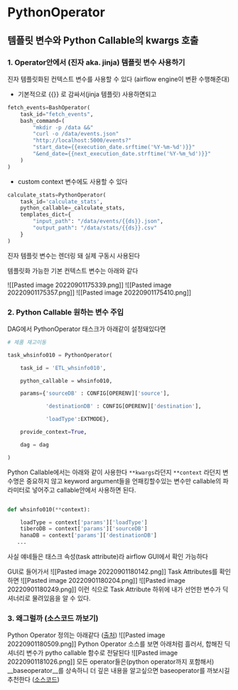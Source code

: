 # PythonOperator
## 템플릿 변수와 Python Callable의 kwargs 호출

### 1. Operator안에서 (진자 aka. jinja) 템플릿 변수 사용하기
진자 템플릿화된 컨텍스트 변수를 사용할 수 있다 (airflow engine이 변환 수행해준대)
- 기본적으로 {{}} 로 감싸서(jinja 템플릿) 사용하면되고
```python
fetch_events=BashOperator(
	task_id="fetch_events",
	bash_command=(
		"mkdir -p /data &&"
		"curl -o /data/events.json"
		"http://localhost:5000/events?"
		"start_date={{execution_date.srftime('%Y-%m-%d')}}"
		"&end_date={{next_execution_date.strftime('%Y-%m_%d')}}"
	)
)
```
- custom context 변수에도 사용할 수 있다
```python
calculate_stats=PythonOperator(
	task_id='calculate_stats',
	python_callable=_calculate_stats,
	templates_dict={
		"input_path": "/data/events/{{ds}}.json",
		"output_path": "/data/stats/{{ds}}.csv"
	}
)
```
진자 템플릿 변수는 렌더링 돼 실제 구동시 사용된다

템플릿화 가능한 기본 컨텍스트 변수는 아래와 같다

![[Pasted image 20220901175339.png]]
![[Pasted image 20220901175357.png]]
![[Pasted image 20220901175410.png]]


### 2. Python Callable 원하는 변수 주입

DAG에서 PythonOperator 태스크가 아래같이 설정돼있다면
```python
# 제품 재고이동

task_whsinfo010 = PythonOperator(

    task_id = 'ETL_whsinfo010',

    python_callable = whsinfo010,

    params={'sourceDB' : CONFIG[OPERENV]['source'],

            'destinationDB' : CONFIG[OPERENV]['destination'],

            'loadType':EXTMODE},

    provide_context=True,

    dag = dag

)
```

Python Callable에서는 아래와 같이 사용한다
`**kwargs`라던지 `**context` 라던지 변수명은 중요하지 않고 keyword argument들을 언패킹할수있는 변수만 callable의 파라미터로 넣어주고 callable안에서 사용하면 된다.
```python

def whsinfo010(**context):

    loadType = context['params']['loadType']
    tiberoDB = context['params']['sourceDB']
    hanaDB = context['params']['destinationDB']
   ...
```
사실 얘네들은 태스크 속성(task attribute)라 airflow GUI에서 확인 가능하다

GUI로 들어가서
![[Pasted image 20220901180142.png]]
Task Attributes를 확인하면
![[Pasted image 20220901180204.png]]
![[Pasted image 20220901180249.png]]
이런 식으로 Task Attribute 하위에 내가 선언한 변수가 딕셔너리로 물려있음을 알 수 있다.

### 3. 왜그럴까 (소스코드 까보기)
Python Operator 정의는 아래같다 ([출처](https://airflow.apache.org/docs/apache-airflow/stable/_api/airflow/operators/python/index.html?highlight=template_fields#airflow.operators.python.PythonOperator.template_fields))
![[Pasted image 20220901180509.png]]
Python Operator 소스를 보면 아래처럼 흘러서, 합해진 딕셔너리 변수가 pytho  callable 함수로 전달된다
![[Pasted image 20220901181026.png]]
	모든 operator들은(python operator까지 포함해서) __baseoperator__를 상속하니 더 깊은 내용을 알고싶으면 baseoperator를 까보시길 추천한다 ([소스코드](https://airflow.apache.org/docs/apache-airflow/stable/_modules/airflow/models/baseoperator.html#ScheduleInterval))
	